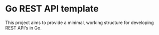 # Go REST API template

This project aims to provide a minimal, working structure for developing REST API's in Go.
